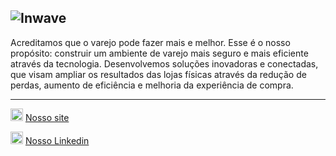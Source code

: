 ![Inwave](https://inwave.com.br/wp-content/uploads/2021/09/logo_inwave_160x50.png)  
--
Acreditamos que o varejo pode fazer mais e melhor. Esse é o nosso propósito: construir um ambiente de varejo mais seguro e mais eficiente através da tecnologia. Desenvolvemos soluções inovadoras e conectadas, que visam ampliar os resultados das lojas físicas através da redução de perdas, aumento de eficiência e melhoria da experiência de compra.  

---

<img src="https://cdn-icons-png.flaticon.com/512/174/174857.png" alt="drawing" width="20"/> [Nosso site](https://www.inwave.com.br)  
  
<img src="https://www.freepnglogos.com/uploads/logo-website-png/logo-website-file-globe-icon-svg-wikimedia-commons-21.png" alt="drawing" width="20"/> [Nosso Linkedin](https://www.linkedin.com/company/inwavebrasil/)
